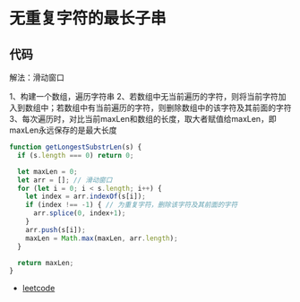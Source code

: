 # 无重复字符的最长子串

## 代码

解法：滑动窗口

1、构建一个数组，遍历字符串
2、若数组中无当前遍历的字符，则将当前字符加入到数组中；若数组中有当前遍历的字符，则删除数组中的该字符及其前面的字符
3、每次遍历时，对比当前maxLen和数组的长度，取大者赋值给maxLen，即maxLen永远保存的是最大长度

```js
function getLongestSubstrLen(s) {
  if (s.length === 0) return 0;

  let maxLen = 0;
  let arr = []; // 滑动窗口
  for (let i = 0; i < s.length; i++) {
    let index = arr.indexOf(s[i]);
    if (index !== -1) { // 为重复字符，删除该字符及其前面的字符
      arr.splice(0, index+1);
    }
    arr.push(s[i]);
    maxLen = Math.max(maxLen, arr.length);
  }

  return maxLen;
}
```

- [leetcode](https://leetcode-cn.com/problems/longest-substring-without-repeating-characters/submissions/)

